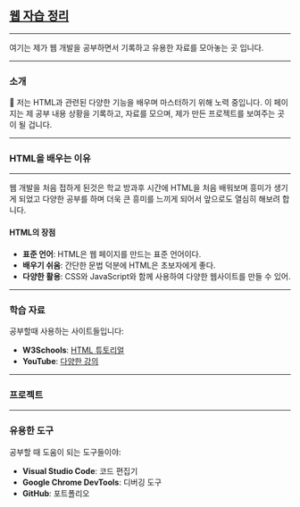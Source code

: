 ## [웹 자습 정리]()
***

여기는 제가 웹 개발을 공부하면서 기록하고 유용한 자료를 모아놓는 곳 입니다.  

---

### 소개

👋 저는 HTML과 관련된 다양한 기능을 배우며 마스터하기 위해 노력 중입니다. 이 페이지는 제 공부 내용 상황을 기록하고, 자료를 모으며, 제가 만든 프로젝트를 보여주는 곳이 될 겁니다.

---


### HTML을 배우는 이유
--- 
웹 개발을 처음 접하게 된것은 학교 방과후 시간에 HTML을 처음 배워보며 흥미가 생기게 되었고 다양한 공부를 하며 더욱 큰 흥미를 느끼게 되어서 앞으로도 열심히 해보려 합니다.
#### HTML의 장점
  - **표준 언어**: HTML은 웹 페이지를 만드는 표준 언어이다.
  - **배우기 쉬움**: 간단한 문법 덕분에 HTML은 초보자에게 좋다.
  - **다양한 활용**: CSS와 JavaScript와 함께 사용하여 다양한 웹사이트를 만들 수 있어.

---

### 학습 자료

공부할때 사용하는 사이트들입니다:

- **W3Schools**: [HTML 튜토리얼](https://www.w3schools.com/html/)
- **YouTube**: [다양한 강의](https://www.youtube.com/)

---

### 프로젝트

---

### 유용한 도구

공부할 때 도움이 되는 도구들이야:
- **Visual Studio Code**: 코드 편집기
- **Google Chrome DevTools**: 디버깅 도구
- **GitHub**: 포트폴리오
